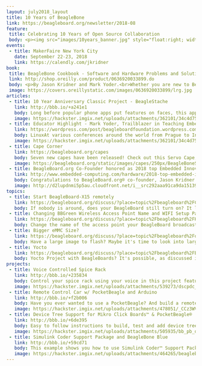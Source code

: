 ```yaml
---
layout: july2018_layout
title: 10 Years of BeagleBone
link: https://beagleboard.org/newsletter/2018-08
feature:
 title: Celebrating 10 Years of Open Source Collaboration
 body: <p><img src="images/10years_banner.jpg" style="float:right; width:40%; height:auto;"></p><p>It is so exciting to be in our tenth year of BeagleBoard.org® and we want to celebrate you, our community. Over the next 10 months, we’ll be <strong>highlighting memorable BeagleBoard.org® based projects.</strong> Please nominate a project using any BeagleBoard.org® hardware developed any time in the last 10 years to be featured in our newsletter. It can be your own project or someone else’s that has been memorable for you. <a href="mailto:Christi@beagleboard.org">Send us a link to a project</a> and tell us why you find it special. We can’t wait to hear from you!<br><br>We are also celebrating the success and continuing efforts of BeagleBoard.org® to provide education in the use of open-source software and hardware in embedded computing. In fact, BeagleBoard.org® was announced in 2008 at a joint Educator and Developer Conference and embraced by a wider community. To celebrate and thank our educational members, starting this month we will be launching a new section of our newsletter <strong>spotlighting an influential instructor and their story.</strong> If you are an educator, we’d love to hear your BeagleBoard® story! <a href="mailto:Christi@beagleboard.org">Contact us for more information.</a> We hope you’ll enjoy celebrating 10 years of BeagleBoard.org® with us!</p>
events:
 - title: MakerFaire New York City
   date: September 22-23, 2018
   link: https://calendly.com/jkridner
book:
 title: BeagleBone Cookbook - Software and Hardware Problems and Solutions
 link: http://shop.oreilly.com/product/0636920033899.do
 body: <p>By Jason Kridner and Mark Yoder.<br>Whether you are new to BeagleBone® or want to explore more of its capabilities, this cookbook provides scores of recipes for connecting and talking to the physical world.</p>
 image: https://covers.oreillystatic.com/images/0636920033899/lrg.jpg
articles:
 - title: 10 Year Anniversary Classic Project - BeagleStache
   link: http://bbb.io/+a241e1
   body: Long before popular phone apps put features on faces, this application for BeagleBone® Black built on an OpenCV face detection sample, added a black mustache on the faces detected. Later enhanced to upload the picture to Twitter, it continues to be a classic favorite project.
   image: https://hackster.imgix.net/uploads/attachments/362101/34c4d75b18ad001d621c853fb33a7ecc.png?auto=compress%2Cformat&w=680&h=510&fit=max
 - title: Educator Highlight - Mark Yoder, Trailblazer in Teaching Embedded Linux
   link: https://wordpress.com/post/beagleboardfoundation.wordpress.com/1668
   body: LinuxAt various conferences around the world from Prague to India, Dr Yoder has connected with other educators and mentored them, sharing success tips for overcoming the challenges of introducing new hardware and software into curriculum.
   image: https://hackster.imgix.net/uploads/attachments/362101/34c4d75b18ad001d621c853fb33a7ecc.png?auto=compress%2Cformat&w=680&h=510&fit=max
 - title: Cape Corner
   link: https://beagleboard.org/capes
   body: Seven new capes have been released! Check out this Servo Cape, for example. Provides numerous servo outputs and receiver inputs for many remote control, robotics and automation projects - 16x servo outputs, 6x receiver inputs, 5V power input, I&sup2;C EEPROM
   image: https://beagleboard.org/static/images/capes/250px/BeagleBoneServoCapeA2_Top.png
 - title: BeagleBoard.org Co-Founder honored as 2018 top Embedded Innovator
   link: http://www.embedded-computing.com/hardware/2018-top-embedded-innovator-jason-kridner-beagleboard-org
   body: Congratulations to BeagleBoard.org® co-founder, Jason Kridner who recevied the prestigious “2018 Top Embedded Innovator” award, celebrating innovators who demonstrate the reach and impact of embedded and IoT technolgoy in today’s world.
   image: http://d2lupdnmi5p5au.cloudfront.net/i__src292aaa91ca9da151399b8532c2852f07_par8f59f5c16e776919ef07a02435776fa1.jpeg
topics:
 - title: Start BeagleBoard-X15 remotely
   link: https://beagleboard.org/discuss/?place=topic%2Fbeagleboard%2FCGrnvgCsOUA%2Fdiscussion
   body: If nobody is around, does your BeagleBoard still turn on? It likely does if you've been following this thread!
 - title: Changing BBGreen Wireless Access Point Name and WIFI Setup Page
   link: https://beagleboard.org/discuss/?place=topic%2Fbeagleboard%2FHKL0Obg6ELM%2Fdiscussion
   body: Change the name of the access point your BeagleBoard broadcasts by following this discussion!
 - title: Bigger eMMC Size?
   link: https://beagleboard.org/discuss/?place=topic%2Fbeagleboard%2FoMCYbQgzjQo%2Fdiscussion
   body: Have a large image to flash? Maybe it's time to look into larger flash memory.
 - title: Yocto
   link: https://beagleboard.org/discuss/?place=topic%2Fbeagleboard%2FBh0rgb1-Jhk%2Fdiscussion
   body: Yocto Project with BeagleBoards? It's possible, as discussed in this community topic.
projects:
 - title: Voice Controlled Spice Rack
   link: http://bbb.io/+235834
   body: Control your spice rack using your voice in this project featuring the BeagleBone Black!
   image: https://hackster.imgix.net/uploads/attachments/539273/dscpdc_0003_burst20180801125704470_cover_qjgDlYpU8Q.JPG?auto=compress%2Cformat&w=900&h=675&fit=min
 - title: Remote Control Car w/ PocketBeagle and Arduino
   link: http://bbb.io/+f2b006
   body: Have you ever wanted to use a PocketBeagle? And build a remote car? Well, I have! Here is how you can too!
   image: https://hackster.imgix.net/uploads/attachments/478051/_CCz3WVJG19.9k%3D?auto=compress%2Cformat&w=900&h=675&fit=min
 - title: Device Tree Support for Mikro Click Boards™ & PocketBeagle®
   link: http://bbb.io/+6de395
   body: Easy to follow instructions to build, test and add device tree overlays to BeagleBoard. org® community repository for click boards™.
   image: https://hackster.imgix.net/uploads/attachments/505935/bb_pb_deviceappletree_6AkuBIILzn.png?auto=compress%2Cformat&w=900&h=675&fit=min
 - title: Simulink Coder Support Package and BeagleBone Blue
   link: http://bbb.io/+59cd71
   body: This example shows you how to use Simulink Coder™ Support Package for BeagleBone® Blue Hardware to run a Simulink® model
   image: https://hackster.imgix.net/uploads/attachments/464265/beagleboneblue_gettingstarted_01.png?auto=compress%2Cformat&w=900&h=675&fit=min
---
```

